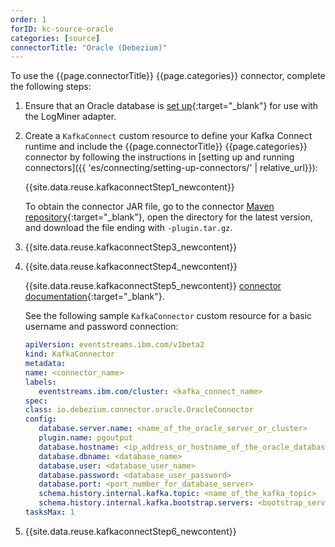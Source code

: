 ```yaml
---
order: 1
forID: kc-source-oracle
categories: [source]
connectorTitle: "Oracle (Debezium)"
---
```



To use the {{page.connectorTitle}} {{page.categories}} connector, complete the following steps:

1. Ensure that an Oracle database is [set up](https://debezium.io/documentation/reference/stable/connectors/oracle.html#setting-up-oracle){:target="_blank"} for use with the LogMiner adapter.

1. Create a `KafkaConnect` custom resource to define your Kafka Connect runtime and include the {{page.connectorTitle}} {{page.categories}} connector by following the instructions in [setting up and running connectors]({{ 'es/connecting/setting-up-connectors/' | relative_url}}):

   {{site.data.reuse.kafkaconnectStep1_newcontent}}

   To obtain the connector JAR file, go to the connector [Maven repository](https://repo1.maven.org/maven2/io/debezium/debezium-connector-oracle/){:target="_blank"}, open the directory for the latest version, and download the file ending with `-plugin.tar.gz`.

3. {{site.data.reuse.kafkaconnectStep3_newcontent}}  

4. {{site.data.reuse.kafkaconnectStep4_newcontent}}
   
   {{site.data.reuse.kafkaconnectStep5_newcontent}} [connector documentation](https://debezium.io/documentation/reference/stable/connectors/oracle.html#oracle-example-configuration){:target="_blank"}.  

   See the following sample `KafkaConnector` custom resource for a basic username and password connection:
  
   ```yaml
   apiVersion: eventstreams.ibm.com/v1beta2
   kind: KafkaConnector
   metadata:
   name: <connector_name>
   labels:
      eventstreams.ibm.com/cluster: <kafka_connect_name>
   spec:
   class: io.debezium.connector.oracle.OracleConnector
   config:
      database.server.name: <name_of_the_oracle_server_or_cluster>
      plugin.name: pgoutput
      database.hostname: <ip_address_or_hostname_of_the_oracle_database_server>
      database.dbname: <database_name>
      database.user: <database_user_name>
      database.password: <database_user_password>
      database.port: <port_number_for_database_server>
      schema.history.internal.kafka.topic: <name_of_the_kafka_topic>
      schema.history.internal.kafka.bootstrap.servers: <bootstrap_server_address>
   tasksMax: 1
   ``` 

5. {{site.data.reuse.kafkaconnectStep6_newcontent}}  